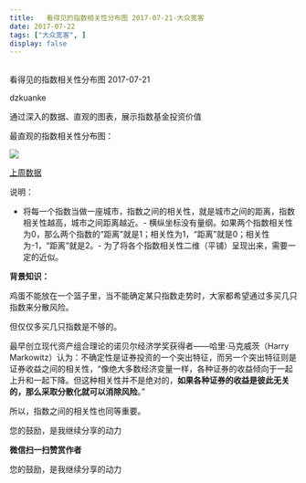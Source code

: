 ```yaml
---
title:   看得见的指数相关性分布图 2017-07-21-大众宽客
date: 2017-07-22
tags: ["大众宽客", ]
display: false
---
```



## 



看得见的指数相关性分布图 2017-07-21




dzkuanke




通过深入的数据、直观的图表，展示指数基金投资价值


最直观的指数相关性分布图：



<img data-s="300,640" data-type="png" src="http://mmbiz.qpic.cn/mmbiz_png/PKw3FQPmhIhaIibQaCVsV7W8hxM4MEcv1mJmCBfxl4P7Nca70Zq27EnXibnJCbgeicNyWNO9ljFfyMYYShBw4T67Q/0?wx_fmt=png" class="" data-ratio="0.7865353037766831" data-w="1218"/>

[上周数据](http://mp.weixin.qq.com/s?__biz=MzAwMTc1MDcwNw==&amp;mid=2648272154&amp;idx=1&amp;sn=045fe72818d48990aae8665c44087c6d&amp;chksm=82f92ec6b58ea7d07f911a273f621da51eb81ed78e85185cbf1236a1db9d376f0e0a64d98801&amp;scene=21#wechat_redirect)



说明：
- 将每一个指数当做一座城市，指数之间的相关性，就是城市之间的距离，指数相关性越高，城市之间距离越近。- 横纵坐标没有量纲。如果两个指数相关性为0，那么两个指数的“距离”就是1；相关性为1，“距离”就是0；相关性为-1，“距离”就是2。- 为了将各个指数相关性二维（平铺）呈现出来，需要一定的近似。


**背景知识：**

鸡蛋不能放在一个篮子里，当不能确定某只指数走势时，大家都希望通过多买几只指数来分散风险。&nbsp;



但仅仅多买几只指数是不够的。&nbsp;



最早创立现代资产组合理论的诺贝尔经济学奖获得者——哈里·马克威茨（Harry Markowitz）认为：不确定性是证券投资的一个突出特征，而另一个突出特征则是证券收益之间的相关性，“像绝大多数经济变量一样，各种证券的收益倾向于一起上升和一起下降。但这种相关性并不是绝对的，**如果各种证券的收益是彼此无关的，那么采取分散化就可以消除风险**。”&nbsp;



所以，指数之间的相关性也同等重要。



您的鼓励，是我继续分享的动力


**微信扫一扫赞赏作者**






您的鼓励，是我继续分享的动力